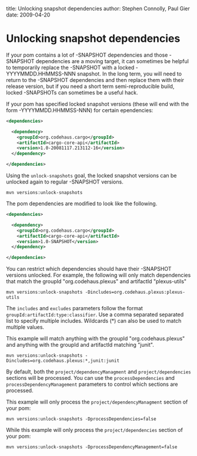 title: Unlocking snapshot dependencies
author: Stephen Connolly, Paul Gier
date: 2009-04-20

<!---
Licensed to the Apache Software Foundation (ASF) under one
or more contributor license agreements.  See the NOTICE file
distributed with this work for additional information
regarding copyright ownership.  The ASF licenses this file
to you under the Apache License, Version 2.0 (the
"License"); you may not use this file except in compliance
with the License.  You may obtain a copy of the License at
https://www.apache.org/licenses/LICENSE-2.0
Unless required by applicable law or agreed to in writing,
software distributed under the License is distributed on an
"AS IS" BASIS, WITHOUT WARRANTIES OR CONDITIONS OF ANY
KIND, either express or implied.  See the License for the
specific language governing permissions and limitations
under the License.
-->

# Unlocking snapshot dependencies

If your pom contains a lot of -SNAPSHOT dependencies and those -SNAPSHOT dependencies are a moving target, it
can sometimes be helpful to temporarily replace the -SNAPSHOT with a locked -YYYYMMDD.HHMMSS-NNN snapshot.
In the long term, you will need to return to the -SNAPSHOT dependencies and then replace them with their
release version, but if you need a short term semi-reproducible build, locked -SNAPSHOTs can sometimes be a
useful hack.

If your pom has specified locked snapshot versions (these will end with the form -YYYYMMDD.HHMMSS-NNN) for certain
ependencies:

```xml
<dependencies>

  <dependency>
    <groupId>org.codehaus.cargo</groupId>
    <artifactId>cargo-core-api</artifactId>
    <version>1.0-20081117.213112-16</version>
  </dependency>

</dependencies>
```

Using the `unlock-snapshots` goal, the locked snapshot versions can be unlocked again to regular -SNAPSHOT
versions.

```shell
mvn versions:unlock-snapshots
```

The pom dependencies are modified to look like the following.

```xml
<dependencies>

  <dependency>
    <groupId>org.codehaus.cargo</groupId>
    <artifactId>cargo-core-api</artifactId>
    <version>1.0-SNAPSHOT</version>
  </dependency>

</dependencies>
```

You can restrict which dependencies should have their -SNAPSHOT versions unlocked.  For example,
the following will only match dependencies that match the groupId "org.codehaus.plexus" and artifactId
"plexus-utils"

```shell
mvn versions:unlock-snapshots -Dincludes=org.codehaus.plexus:plexus-utils
```

The `includes` and `excludes` parameters follow the format `groupId:artifactId:type:classifier`.
Use a comma separated separated list to specify multiple includes.  Wildcards (*) can also be used to match
multiple values.

This example will match anything with the groupId "org.codehaus.plexus" and anything with the groupId and
artifactId matching "junit".

```shell
mvn versions:unlock-snapshots -Dincludes=org.codehaus.plexus:*,junit:junit
```

By default, both the `project/dependencyManagment` and `project/dependencies` sections will be processed.
You can use the `processDependencies` and `processDependencyManagement` parameters to control which sections
are processed.

This example will only process the `project/dependencyManagment` section of your pom:

```shell
mvn versions:unlock-snapshots -DprocessDependencies=false
```

While this example will only process the `project/dependencies` section of your pom:

```shell
mvn versions:unlock-snapshots -DprocessDependencyManagement=false
```

